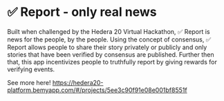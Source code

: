 # ✅ Report - only real news

Built when challenged by the Hedera 20 Virtual Hackathon,  ✅  Report is news for the people, by the people. Using the concept of consensus, ✅  Report allows people to share their story privately or publicly and only stories that have been verified by consensus are published. Further then that, this app incentivizes people to truthfully report by giving rewards for verifying events.

See more here! https://hedera20-platform.bemyapp.com/#/projects/5ee3c90f91e08e001bf8551f



